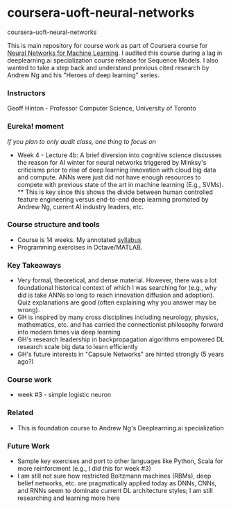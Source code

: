 # coursera-uoft-neural-networks
coursera-uoft-neural-networks

This is main repository for course work as part of Coursera course for [Neural Networks for Machine Learning](https://www.coursera.org/learn/neural-networks/).  I audited this course during a lag in deeplearning.ai specialization course release for Sequence Models.  I also wanted to take a step back and understand previous cited research by Andrew Ng and his "Heroes of deep learning" series.

### Instructors
Geoff Hinton - Professor Computer Science, University of Toronto

### Eureka! moment
*If you plan to only audit class, one thing to focus on*
- Week 4 - Lecture 4b: A brief diversion into cognitive science discusses the reason for AI winter for neural networks triggered by Minksy's criticisms prior to rise of deep learning innovation with cloud big data and compute.  ANNs were just did not have enough resources to compete with previous state of the art in machine learning (E.g., SVMs).  ** This is key since this shows the divide between human controlled feature engineering versus end-to-end deep learning promoted by Andrew Ng, current AI industry leaders, etc.

### Course structure and tools
- Course is 14 weeks.  My annotated [syllabus](...)
- Programming exercises in Octave/MATLAB.

### Key Takeaways
- Very formal, theoretical, and dense material.  However, there was a lot foundational historical context of which I was searching for (e.g., why did is take ANNs so long to reach innovation diffusion and adoption).  Quiz explanations are good (often explaining why you answer may be wrong).
- GH is inspired by many cross disciplines including neurology, physics, mathematics, etc. and has carried the connectionist philosophy forward into modern times via deep learning
- GH's research leadership in backpropagation algorithms empowered DL research scale big data to learn efficiently
- GH's future interests in "Capsule Networks" are hinted strongly (5 years ago?)

### Course work
- week #3 - simple logistic neuron

### Related
- This is foundation course to Andrew Ng's Deeplearning.ai specialization

### Future Work
- Sample key exercises and port to other languages like Python, Scala for more reinforcment (e.g., I did this for week #3)
- I am still not sure how restricted Boltzmann machines (RBMs), deep belief networks, etc. are pragmatically applied today as DNNs, CNNs, and RNNs seem to dominate current DL architecture styles; I am still researching and learning more here